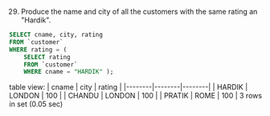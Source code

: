 29. Produce the name and city of all the customers with the same rating an "Hardik".

```SQL
SELECT cname, city, rating
FROM `customer`
WHERE rating = (
    SELECT rating 
    FROM `customer` 
    WHERE cname = "HARDIK" );
```
table view:
| cname  | city   | rating |
|--------|--------|--------|
| HARDIK | LONDON |    100 |
| CHANDU | LONDON |    100 |
| PRATIK | ROME   |    100 |
3 rows in set (0.05 sec)
